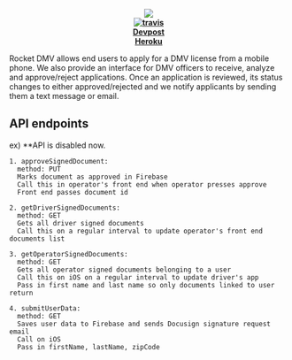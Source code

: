 <p align="center">
  <img src=https://i.imgur.com/7xbNd9e.jpg />
  <br />
  <b>
     <a href="https://travis-ci.org/oshaw/rocket-dmv"><img src="https://img.shields.io/travis/oshaw/rocket-dmv/master.svg" alt="travis" /></a>
    <br />
    <a href=https://devpost.com/software/rocket-dmv>Devpost</a>
    <br />
    <a href=oshaw-rocket-dmv.herokuapp.com>Heroku</a>
  </b>
</p>

Rocket DMV allows end users to apply for a DMV license from a mobile phone. We also provide an interface for DMV officers to receive, analyze and approve/reject applications. Once an application is reviewed, its status changes to either approved/rejected and we notify applicants by sending them a text message or email.

## API endpoints

ex) **API is disabled now.

```
1. approveSignedDocument:
  method: PUT
  Marks document as approved in Firebase
  Call this in operator's front end when operator presses approve
  Front end passes document id
  
2. getDriverSignedDocuments:
  method: GET
  Gets all driver signed documents
  Call this on a regular interval to update operator's front end documents list
  
3. getOperatorSignedDocuments:
  method: GET
  Gets all operator signed documents belonging to a user
  Call this on iOS on a regular interval to update driver's app
  Pass in first name and last name so only documents linked to user return
  
4. submitUserData:
  method: GET
  Saves user data to Firebase and sends Docusign signature request email
  Call on iOS
  Pass in firstName, lastName, zipCode

```
